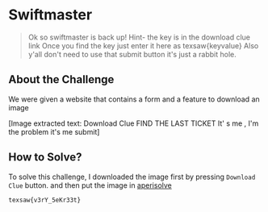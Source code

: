 # Swiftmaster
> Ok so swiftmaster is back up! Hint- the key is in the download clue link Once you find the key just enter it here as texsaw{keyvalue} Also y'all don't need to use that submit button it's just a rabbit hole.

## About the Challenge
We were given a website that contains a form and a feature to download an image


[Image extracted text: Download Clue
FIND THE LAST TICKET
It' s
me ,
I'm
the problem
it's
me
submit]


## How to Solve?
To solve this challenge, I downloaded the image first by pressing `Download Clue` button. and then put the image in [aperisolve](https://www.aperisolve.com/)

```
texsaw{v3rY_5eKr33t}
```